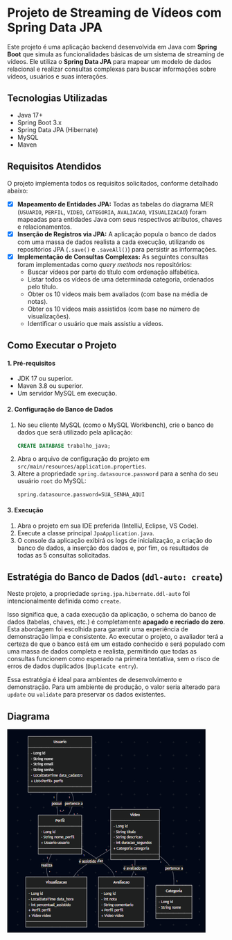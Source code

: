 # Projeto de Streaming de Vídeos com Spring Data JPA

Este projeto é uma aplicação backend desenvolvida em Java com **Spring Boot** que simula as funcionalidades básicas de um sistema de streaming de vídeos. Ele utiliza o **Spring Data JPA** para mapear um modelo de dados relacional e realizar consultas complexas para buscar informações sobre vídeos, usuários e suas interações.

## Tecnologias Utilizadas
* Java 17+
* Spring Boot 3.x
* Spring Data JPA (Hibernate)
* MySQL
* Maven

## Requisitos Atendidos

O projeto implementa todos os requisitos solicitados, conforme detalhado abaixo:

-   [x] **Mapeamento de Entidades JPA:** Todas as tabelas do diagrama MER (`USUARIO`, `PERFIL`, `VIDEO`, `CATEGORIA`, `AVALIACAO`, `VISUALIZACAO`) foram mapeadas para entidades Java com seus respectivos atributos, chaves e relacionamentos.
-   [x] **Inserção de Registros via JPA:** A aplicação popula o banco de dados com uma massa de dados realista a cada execução, utilizando os repositórios JPA (`.save()` e `.saveAll()`) para persistir as informações.
-   [x] **Implementação de Consultas Complexas:** As seguintes consultas foram implementadas como *query methods* nos repositórios:
    -   Buscar vídeos por parte do título com ordenação alfabética.
    -   Listar todos os vídeos de uma determinada categoria, ordenados pelo título.
    -   Obter os 10 vídeos mais bem avaliados (com base na média de notas).
    -   Obter os 10 vídeos mais assistidos (com base no número de visualizações).
    -   Identificar o usuário que mais assistiu a vídeos.

## Como Executar o Projeto

#### 1. Pré-requisitos
* JDK 17 ou superior.
* Maven 3.8 ou superior.
* Um servidor MySQL em execução.

#### 2. Configuração do Banco de Dados
1.  No seu cliente MySQL (como o MySQL Workbench), crie o banco de dados que será utilizado pela aplicação:
    ```sql
    CREATE DATABASE trabalho_java;
    ```
2.  Abra o arquivo de configuração do projeto em `src/main/resources/application.properties`.
3.  Altere a propriedade `spring.datasource.password` para a senha do seu usuário `root` do MySQL:
    ```properties
    spring.datasource.password=SUA_SENHA_AQUI
    ```

#### 3. Execução
1.  Abra o projeto em sua IDE preferida (IntelliJ, Eclipse, VS Code).
2.  Execute a classe principal `JpaApplication.java`.
3.  O console da aplicação exibirá os logs de inicialização, a criação do banco de dados, a inserção dos dados e, por fim, os resultados de todas as 5 consultas solicitadas.

## Estratégia do Banco de Dados (`ddl-auto: create`)

Neste projeto, a propriedade `spring.jpa.hibernate.ddl-auto` foi intencionalmente definida como `create`.

Isso significa que, a cada execução da aplicação, o schema do banco de dados (tabelas, chaves, etc.) é completamente **apagado e recriado do zero**. Esta abordagem foi escolhida para garantir uma experiência de demonstração limpa e consistente. Ao executar o projeto, o avaliador terá a certeza de que o banco está em um estado conhecido e será populado com uma massa de dados completa e realista, permitindo que todas as consultas funcionem como esperado na primeira tentativa, sem o risco de erros de dados duplicados (`Duplicate entry`).

Essa estratégia é ideal para ambientes de desenvolvimento e demonstração. Para um ambiente de produção, o valor seria alterado para `update` ou `validate` para preservar os dados existentes.


## Diagrama 

![Diagrama](https://github.com/victoorzx/TrabalhoJavaJPA/blob/master/diagramajava.png)
